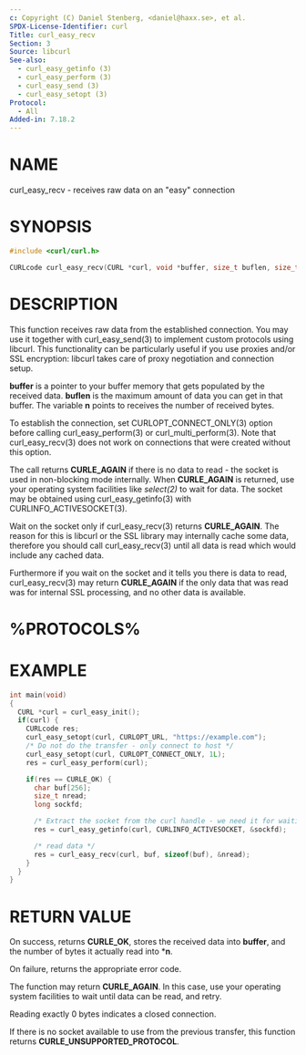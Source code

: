 ```yaml
---
c: Copyright (C) Daniel Stenberg, <daniel@haxx.se>, et al.
SPDX-License-Identifier: curl
Title: curl_easy_recv
Section: 3
Source: libcurl
See-also:
  - curl_easy_getinfo (3)
  - curl_easy_perform (3)
  - curl_easy_send (3)
  - curl_easy_setopt (3)
Protocol:
  - All
Added-in: 7.18.2
---
```


# NAME

curl_easy_recv - receives raw data on an "easy" connection

# SYNOPSIS

~~~c
#include <curl/curl.h>

CURLcode curl_easy_recv(CURL *curl, void *buffer, size_t buflen, size_t *n);
~~~

# DESCRIPTION

This function receives raw data from the established connection. You may use
it together with curl_easy_send(3) to implement custom protocols using
libcurl. This functionality can be particularly useful if you use proxies
and/or SSL encryption: libcurl takes care of proxy negotiation and connection
setup.

**buffer** is a pointer to your buffer memory that gets populated by the
received data. **buflen** is the maximum amount of data you can get in that
buffer. The variable **n** points to receives the number of received bytes.

To establish the connection, set CURLOPT_CONNECT_ONLY(3) option before
calling curl_easy_perform(3) or curl_multi_perform(3). Note that
curl_easy_recv(3) does not work on connections that were created without
this option.

The call returns **CURLE_AGAIN** if there is no data to read - the socket is
used in non-blocking mode internally. When **CURLE_AGAIN** is returned, use
your operating system facilities like *select(2)* to wait for data. The
socket may be obtained using curl_easy_getinfo(3) with
CURLINFO_ACTIVESOCKET(3).

Wait on the socket only if curl_easy_recv(3) returns **CURLE_AGAIN**.
The reason for this is libcurl or the SSL library may internally cache some
data, therefore you should call curl_easy_recv(3) until all data is
read which would include any cached data.

Furthermore if you wait on the socket and it tells you there is data to read,
curl_easy_recv(3) may return **CURLE_AGAIN** if the only data that was
read was for internal SSL processing, and no other data is available.

# %PROTOCOLS%

# EXAMPLE

~~~c
int main(void)
{
  CURL *curl = curl_easy_init();
  if(curl) {
    CURLcode res;
    curl_easy_setopt(curl, CURLOPT_URL, "https://example.com");
    /* Do not do the transfer - only connect to host */
    curl_easy_setopt(curl, CURLOPT_CONNECT_ONLY, 1L);
    res = curl_easy_perform(curl);

    if(res == CURLE_OK) {
      char buf[256];
      size_t nread;
      long sockfd;

      /* Extract the socket from the curl handle - we need it for waiting. */
      res = curl_easy_getinfo(curl, CURLINFO_ACTIVESOCKET, &sockfd);

      /* read data */
      res = curl_easy_recv(curl, buf, sizeof(buf), &nread);
    }
  }
}
~~~

# RETURN VALUE

On success, returns **CURLE_OK**, stores the received data into
**buffer**, and the number of bytes it actually read into ***n**.

On failure, returns the appropriate error code.

The function may return **CURLE_AGAIN**. In this case, use your operating
system facilities to wait until data can be read, and retry.

Reading exactly 0 bytes indicates a closed connection.

If there is no socket available to use from the previous transfer, this function
returns **CURLE_UNSUPPORTED_PROTOCOL**.
